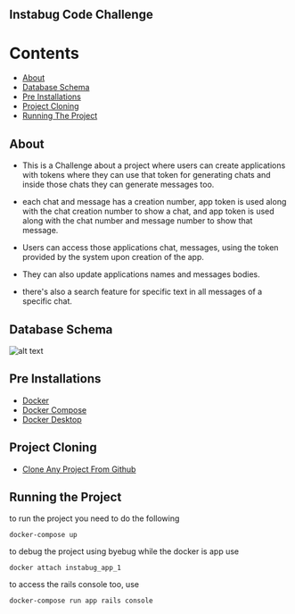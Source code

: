 <h2> Instabug Code Challenge </h2>

# Contents
 - [About](#about) 
 - [Database Schema](#database-schema) 
 - [Pre Installations](#pre-installations)
 - [Project Cloning](#project-cloning)
 - [Running The Project](#running-the-project)

## About

- This is a Challenge about a project where users can create applications with tokens where they can use that token for generating chats and inside those chats they can generate messages too.

- each chat and message has a creation number, app token is used along with the chat creation number to show a chat, and app token is used along with the chat number and message number to show that message.

- Users can access those applications chat, messages, using the token provided by the system upon creation of the app.

- They can also update applications names and messages bodies.

- there's also a search feature for specific text in all messages of a specific chat. 

## Database Schema

![alt text](https://i.ibb.co/nRw9qm1/download-4.png)

## Pre Installations

- [Docker](https://www.digitalocean.com/community/tutorials/how-to-install-and-use-docker-on-ubuntu-20-04)
- [Docker Compose](https://linuxhostsupport.com/blog/how-to-install-and-configure-docker-compose-on-ubuntu-20-04/)
- [Docker Desktop](https://docs.docker.com/desktop/install/ubuntu/)

## Project Cloning

- [Clone Any Project From Github](https://www.theserverside.com/blog/Coffee-Talk-Java-News-Stories-and-Opinions/How-to-git-clone-on-Ubuntu-with-GitLab-and-GitHub)

## Running the Project

to run the project you need to do the following 

`docker-compose up`

to debug the project using byebug while the docker is app use

`docker attach instabug_app_1`

to access the rails console too, use 

`docker-compose run app rails console`